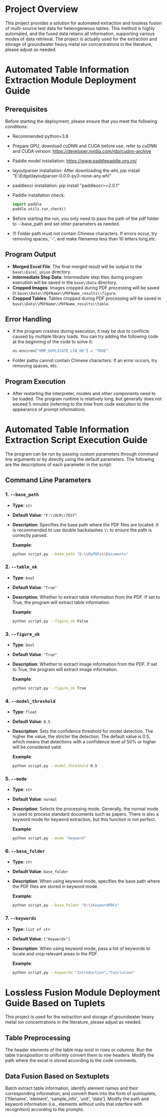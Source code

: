 # Project Overview
This project provides a solution for automated extraction and lossless fusion of multi-source test data for heterogeneous tables. This method is highly automated, and the fused data retains all information, supporting various modes of data retrieval.
The project is actually used for the extraction and storage of groundwater heavy metal ion concentrations in the literature, please adjust as needed.

# Automated Table Information Extraction Module Deployment Guide

## Prerequisites

Before starting the deployment, please ensure that you meet the following conditions:

- Recommended python=3.8
- Prepare GPU, download cuDNN and CUDA before use, refer to cuDNN and CUDA version: https://developer.nvidia.com/rdp/cudnn-archive
- Paddle model installation: https://www.paddlepaddle.org.cn/
- layoutparser installation: After downloading the whl, pip install "E:\Edge\layoutparser-0.0.0-py3-none-any.whl"
- paddleocr installation: pip install "paddleocr>=2.0.1"

- Paddle installation check:
  ```python
  import paddle
  paddle.utils.run_check()
  ```

- Before starting the run, you only need to pass the path of the pdf folder to --base_path and set other parameters as needed.
- !!! Folder path must not contain Chinese characters. If errors occur, try removing spaces, '-', and make filenames less than 10 letters long,etc.

## Program Output

- **Merged Excel File**: The final merged result will be output to the `base\\Excel_union` directory.
- **Intermediate Step Data**: Intermediate step files during program execution will be saved in the `base\\Data` directory.
- **Cropped Images**: Images cropped during PDF processing will be saved in `base\\Data\\PDFName\\PDFName_results\\figure`.
- **Cropped Tables**: Tables cropped during PDF processing will be saved in `base\\Data\\PDFName\\PDFName_results\\table`.

## Error Handling

- If the program crashes during execution, it may be due to conflicts caused by multiple library loads. You can try adding the following code at the beginning of the code to solve it:
  ```python
  os.environ["KMP_DUPLICATE_LIB_OK"] = "TRUE"
  ```

- Folder paths cannot contain Chinese characters. If an error occurs, try removing spaces, etc.

## Program Execution
- After restarting the interpreter, models and other components need to be loaded. The program runtime is relatively long, but generally does not exceed 5 minutes (referring to the time from code execution to the appearance of prompt information).

# Automated Table Information Extraction Script Execution Guide

The program can be run by passing custom parameters through command line arguments or by directly using the default parameters. The following are the descriptions of each parameter in the script:

## Command Line Parameters

### 1. `--base_path`
- **Type**: `str`
- **Default Value**: `"F:\\OCR\\TEST"`
- **Description**: Specifies the base path where the PDF files are located. It is recommended to use double backslashes `\\` to ensure the path is correctly parsed.
  
  **Example**:
  ```bash
  python script.py --base_path "D:\\MyPDFs\\Documents"
  ```

### 2. `--table_ok`
- **Type**: `bool`
- **Default Value**: `"True"`
- **Description**: Whether to extract table information from the PDF. If set to True, the program will extract table information.
  
  **Example**:
  ```bash
  python script.py --figure_ok False
  ```

### 3. `--figure_ok`
- **Type**: `bool`
- **Default Value**: `"True"`
- **Description**: Whether to extract image information from the PDF. If set to True, the program will extract image information.
  
  **Example**:
  ```bash
  python script.py --figure_ok True
  ```

### 4. `--model_threshold`
- **Type**: `float`
- **Default Value**: `0.5`
- **Description**: Sets the confidence threshold for model detection. The higher the value, the stricter the detection. The default value is 0.5, which means that detections with a confidence level of 50% or higher will be considered valid.
  
  **Example**:
  ```bash
  python script.py --model_threshold 0.5
  ```

### 5. `--mode`
- **Type**: `str`
- **Default Value**: `normal`
- **Description**: Selects the processing mode. Generally, the normal mode is used to process standard documents such as papers. There is also a keyword mode for keyword extraction, but this function is not perfect.
  
  **Example**:
  ```bash
  python script.py --mode "keyword"
  ```

### 6. `--base_folder`
- **Type**: `str`
- **Default Value**: `base_folder`
- **Description**: When using keyword mode, specifies the base path where the PDF files are stored in keyword mode.
  
  **Example**:
  ```bash
  python script.py --base_folder "D:\\KeywordPDFs"
  ```

### 7. `--keywords`
- **Type**: `list of str`
- **Default Value**: `["Keywords"]`
- **Description**: When using keyword mode, pass a list of keywords to locate and crop relevant areas in the PDF.
  
  **Example**:
  ```bash
  python script.py --keywords "Introduction","Conclusion"
  ```

# Lossless Fusion Module Deployment Guide Based on Tuplets
This project is used for the extraction and storage of groundwater heavy metal ion concentrations in the literature, please adjust as needed.

## Table Preprocessing

The header elements of the table may exist in rows or columns. Run the table transposition to uniformly convert them to row headers. Modify the path where the excel is stored according to the code comments.

## Data Fusion Based on Sextuplets

Batch extract table information, identify element names and their corresponding information, and convert them into the form of quintuplets, ['filename', 'element', 'sample_info', 'unit', 'data']. Modify the path and keyword information (i.e., elements without units that interfere with recognition) according to the prompts.
